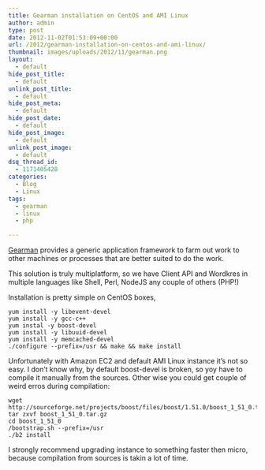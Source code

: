 ```yaml
---
title: Gearman installation on CentOS and AMI Linux
author: admin
type: post
date: 2012-11-02T01:53:09+00:00
url: /2012/gearman-installation-on-centos-and-ami-linux/
thumbnail: images/uploads/2012/11/gearman.png
layout:
  - default
hide_post_title:
  - default
unlink_post_title:
  - default
hide_post_meta:
  - default
hide_post_date:
  - default
hide_post_image:
  - default
unlink_post_image:
  - default
dsq_thread_id:
  - 1171405428
categories:
  - Blog
  - Linux
tags:
  - gearman
  - linux
  - php

---
```

[Gearman](http://gearman.org/) provides a generic application framework to farm out work to other machines or processes that are better suited to do the work.

This solution is truly multiplatform, so we have Client API and Wordkres in multiple languages like Shell, Perl, NodeJS any couple of others (PHP!)

<!--more-->

Installation is pretty simple on CentOS boxes,

```
yum install -y libevent-devel
yum install -y gcc-c++
yum instal -y boost-devel
yum install -y libuuid-devel
yum install -y memcached-devel
./configure --prefix=/usr && make && make install
```


Unfortunately with Amazon EC2 and default AMI Linux instance it&#8217;s not so easy. I don&#8217;t know why, by default boost-devel is broken, so yoy have to compile it manually from the sources. Other wise you could get couple of weird erros during compilation:

```
wget http://sourceforge.net/projects/boost/files/boost/1.51.0/boost_1_51_0.tar.gz/download
tar zxvf boost_1_51_0.tar.gz
cd boost_1_51_0
/bootstrap.sh --prefix=/usr
./b2 install
```


I strongly recommend upgrading instance to something faster then micro, because compilation from sources is takin a lot of time.